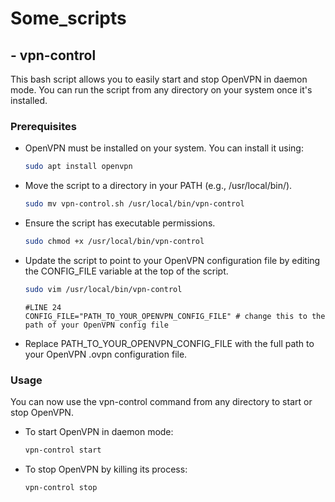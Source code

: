 # Some_scripts

## - vpn-control

This bash script allows you to easily start and stop OpenVPN in daemon mode. You can run the script from any directory on your system once it's installed.

### Prerequisites

- OpenVPN must be installed on your system. You can install it using:
  ```bash
  sudo apt install openvpn
  ```
- Move the script to a directory in your PATH (e.g., /usr/local/bin/).

  ```bash
  sudo mv vpn-control.sh /usr/local/bin/vpn-control
  ```
- Ensure the script has executable permissions.

  ```bash
  sudo chmod +x /usr/local/bin/vpn-control
  ```
- Update the script to point to your OpenVPN configuration file by editing the CONFIG_FILE variable at the top of the script.

  ```bash
  sudo vim /usr/local/bin/vpn-control
  ```
  ```vim
  #LINE 24
  CONFIG_FILE="PATH_TO_YOUR_OPENVPN_CONFIG_FILE" # change this to the path of your OpenVPN config file
  ```
- Replace PATH_TO_YOUR_OPENVPN_CONFIG_FILE with the full path to your OpenVPN .ovpn configuration file.

### Usage
You can now use the vpn-control command from any directory to start or stop OpenVPN.

- To start OpenVPN in daemon mode:

  ```bash
  vpn-control start
  ```
- To stop OpenVPN by killing its process:

  ```bash
  vpn-control stop
  ```
